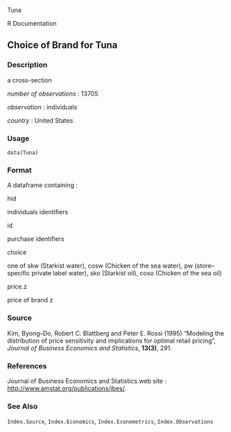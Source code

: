 Tuna

R Documentation

## Choice of Brand for Tuna

### Description

a cross-section

_number of observations_ : 13705

_observation_ : individuals

_country_ : United States

### Usage

    data(Tuna)

### Format

A dataframe containing :

hid

individuals identifiers

id

purchase identifiers

choice

one of skw (Starkist water), cosw (Chicken of the sea water), pw
(store–specific private label water), sko (Starkist oil), coso (Chicken of the
sea oil)

price.z

price of brand z

### Source

Kim, Byong–Do, Robert C. Blattberg and Peter E. Rossi (1995) “Modeling the
distribution of price sensitivity and implications for optimal retail
pricing”, _Journal of Business Economics and Statistics_, **13(3)**, 291.

### References

Journal of Business Economics and Statistics web site :
<http://www.amstat.org/publications/jbes/>.

### See Also

`Index.Source`, `Index.Economics`, `Index.Econometrics`, `Index.Observations`

